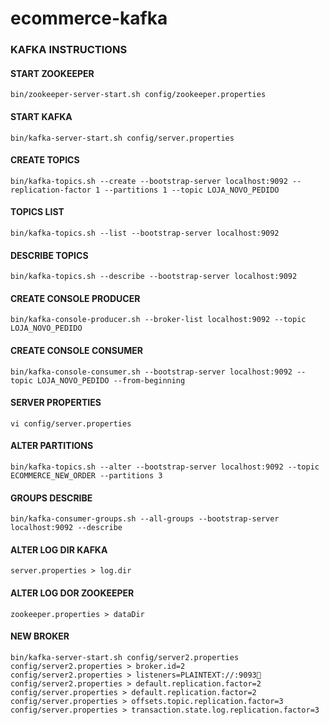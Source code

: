 # ecommerce-kafka


### KAFKA INSTRUCTIONS

#### START ZOOKEEPER
	bin/zookeeper-server-start.sh config/zookeeper.properties

#### START KAFKA
	bin/kafka-server-start.sh config/server.properties

#### CREATE TOPICS
	bin/kafka-topics.sh --create --bootstrap-server localhost:9092 --replication-factor 1 --partitions 1 --topic LOJA_NOVO_PEDIDO

#### TOPICS LIST 
    bin/kafka-topics.sh --list --bootstrap-server localhost:9092

#### DESCRIBE TOPICS 
    bin/kafka-topics.sh --describe --bootstrap-server localhost:9092

#### CREATE CONSOLE PRODUCER 
    bin/kafka-console-producer.sh --broker-list localhost:9092 --topic LOJA_NOVO_PEDIDO 
    
#### CREATE CONSOLE CONSUMER 
    bin/kafka-console-consumer.sh --bootstrap-server localhost:9092 --topic LOJA_NOVO_PEDIDO --from-beginning 
    
#### SERVER PROPERTIES 
    vi config/server.properties

#### ALTER PARTITIONS 
    bin/kafka-topics.sh --alter --bootstrap-server localhost:9092 --topic ECOMMERCE_NEW_ORDER --partitions 3 
    
#### GROUPS DESCRIBE 
    bin/kafka-consumer-groups.sh --all-groups --bootstrap-server localhost:9092 --describe 
    
#### ALTER LOG DIR KAFKA 
    server.properties > log.dir

#### ALTER LOG DOR ZOOKEEPER 
    zookeeper.properties > dataDir 
    
#### NEW BROKER  
    bin/kafka-server-start.sh config/server2.properties 
    config/server2.properties > broker.id=2 
    config/server2.properties > listeners=PLAINTEXT://:9093 
    config/server2.properties > default.replication.factor=2 
    config/server.properties > default.replication.factor=2 
    config/server.properties > offsets.topic.replication.factor=3 
    config/server.properties > transaction.state.log.replication.factor=3
